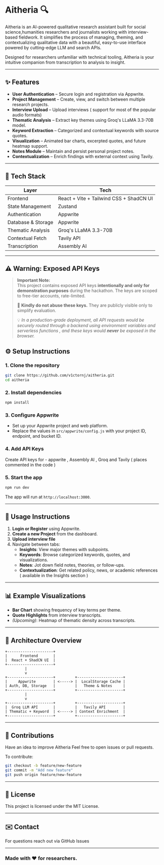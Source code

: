 # Aitheria 🔍

Aitheria is an AI-powered qualitative research assistant built for social science,humanities researchers and journalists working with interview-based fieldwork. It simplifies the process of managing, theming, and contextualizing qualitative data with a beautiful, easy-to-use interface powered by cutting-edge LLM and search APIs.

Designed for researchers unfamiliar with technical tooling, Aitheria is your intuitive companion from transcription to analysis to insight.

---

## ✨ Features

- **User Authentication** – Secure login and registration via Appwrite.
- **Project Management** – Create, view, and switch between multiple research projects.
- **Interview Upload** – Upload interviews ( support for most of the popular audio formats)
- **Thematic Analysis** – Extract key themes using Groq's LLaMA 3.3-70B model.
- **Keyword Extraction** – Categorized and contextual keywords with source quotes.
- **Visualization** – Animated bar charts, excerpted quotes, and future heatmap support.
- **Notes Module** – Maintain and persist personal project notes.
- **Contextualization** – Enrich findings with external context using Tavily.
  

---

## 🧠 Tech Stack

| Layer             | Tech                                   |
|-------------------|--------------------------------         |
| Frontend          | React + Vite + Tailwind CSS + ShadCN UI |
| State Management  | Zustand                                 |
| Authentication    | Appwrite                                |
| Database & Storage| Appwrite                                |
| Thematic Analysis | Groq's LLaMA 3.3-70B                    |
| Contextual Fetch  | Tavily API                              |           
| Transcription     | Assembly AI                             |
        

---
## ⚠️ Warning: Exposed API Keys

> **Important Note:**  
> This project contains exposed API keys **intentionally and only for demonstration purposes** during the hackathon. The keys are scoped to free-tier accounts, rate-limited.
>
> 🛑 **Kindly do not abuse these keys.** They are publicly visible only to simplify evaluation.
>
> 💡 _In a production-grade deployment, all API requests would be securely routed through a backend using environment variables and serverless functions , and these keys would **never** be exposed in the browser._


## ⚙️ Setup Instructions

### 1. Clone the repository

```bash
git clone https://github.com/v1ctornj/aitheria.git
cd aitheria
```

### 2. Install dependencies

```bash
npm install
```

### 3. Configure Appwrite

- Set up your Appwrite project and web platform.
- Replace the values in `src/appwrite/config.js` with your project ID, endpoint, and bucket ID.

### 4. Add API Keys

Create API keys for - appwrite , Assembly AI , Groq and Tavily ( places commented in the code )



### 5. Start the app

```bash
npm run dev
```

The app will run at `http://localhost:3000`.

---

## 🧪 Usage Instructions

1. **Login or Register** using Appwrite.
2. **Create a new Project** from the dashboard.
3. **Upload interview file** 
4. Navigate between tabs:
   - **Insights**: View major themes with subpoints.
   - **Keywords**: Browse categorized keywords, quotes, and visualizations.
   - **Notes**: Jot down field notes, theories, or follow-ups.
   - **Contextualization**: Get related policy, news, or academic references ( available in the Insights section )

---

## 📊 Example Visualizations

- **Bar Chart** showing frequency of key terms per theme.
- **Quote Highlights** from interview transcripts.
- *(Upcoming)*: Heatmap of thematic density across transcripts.

---

## 🧩 Architecture Overview

```
+---------------------+
|      Frontend       |
|  React + ShadCN UI  |
+---------------------+
         |
         v
+---------------------+         +---------------------+
|     Appwrite        | <-----> |  LocalStorage Cache |
| Auth, DB, Storage   |         |   Theme & Notes     |
+---------------------+         +---------------------+
         |
         v
+---------------------+         +---------------------+
|  Groq LLM API       |         |   Tavily API        |
| Thematic + Keyword  | <-----> | Context Enrichment  |
+---------------------+         +---------------------+
```

---

## 🙌 Contributions

Have an idea to improve Aitheria Feel free to open issues or pull requests.

To contribute:

```bash
git checkout -b feature/new-feature
git commit -m "Add new feature"
git push origin feature/new-feature
```

---

## 📜 License

This project is licensed under the MIT License.

---

## ✉️ Contact

For questions reach out via GitHub Issues

---

### Made with ❤️ for researchers.
